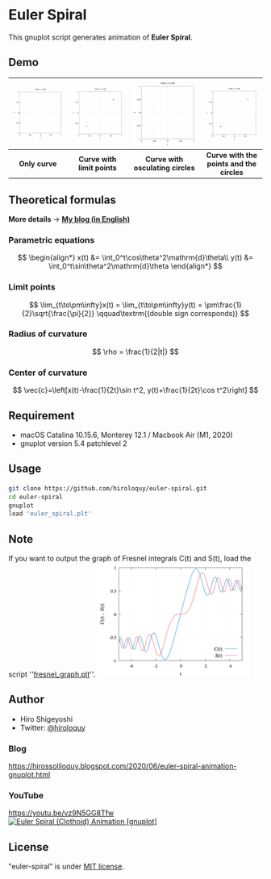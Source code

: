 # Euler Spiral
This gnuplot script generates animation of **Euler Spiral**.

<!-- ## Documents
The details of the script and comparison of the outputted samples are documented in my blog.
My blog is written in Japanese, but you can translate it in your language by GTranslate.  
- [Japanese (original)](https://hiroloquy.com/2020/09/03/gnuplot_compare_9_terminals/)
- [English (auto translated)](https://hiroloquy-com.translate.goog/2020/09/03/gnuplot_compare_9_terminals/?_x_tr_sl=ja&_x_tr_tl=en&_x_tr_hl=ja&_x_tr_pto=wapp) -->

## Demo
|![curve.gif](curve.gif)|![convergence_point.gif](convergence_point.gif)|![osculating_circle.gif](osculating_circle.gif)|![point_and_circle.gif](point_and_circle.gif)|
|:---:|:---:|:---:|:---:|
|**Only curve**|**Curve with limit points**|**Curve with osculating circles**|**Curve with the points and the circles**|

<!-- ## Features -->
## Theoretical formulas
**More details** → [**My blog (in English)**](https://hirossoliloquy.blogspot.com/2020/06/euler-spiral-animation-gnuplot.html)
### Parametric equations
$$
\begin{align*}
x(t) &= \int_0^t\cos\theta^2\mathrm{d}\theta\\
y(t) &= \int_0^t\sin\theta^2\mathrm{d}\theta
\end{align*}
$$

### Limit points
$$
\lim_{t\to\pm\infty}x(t) = \lim_{t\to\pm\infty}y(t) = \pm\frac{1}{2}\sqrt{\frac{\pi}{2}}
\qquad\textrm{(double sign corresponds)}
$$

### Radius of curvature 
$$
\rho = \frac{1}{2|t|}
$$

### Center of curvature 
$$
\vec{c}=\left[x(t)-\frac{1}{2t}\sin t^2,  y(t)+\frac{1}{2t}\cos t^2\right]
$$

<!-- # Operating environment -->
## Requirement
- macOS Catalina 10.15.6, Monterey 12.1 / Macbook Air (M1, 2020)
- gnuplot version 5.4 patchlevel 2

<!-- # Installation -->
 
## Usage
```sh
git clone https://github.com/hiroloquy/euler-spiral.git
cd euler-spiral
gnuplot
load 'euler_spiral.plt'
```

## Note
If you want to output the graph of Fresnel integrals C(t) and S(t), load the script ''[fresnel_graph.plt](fresnel_graph.plt)''.
<img src="fresnelCS.png" alt="fresnelCS.png" width="60%">

## Author
* Hiro Shigeyoshi
* Twitter: [@hiroloquy](https://twitter.com/hiroloquy)

### Blog
https://hirossoliloquy.blogspot.com/2020/06/euler-spiral-animation-gnuplot.html

### YouTube
https://youtu.be/vz9N5GG8Tfw  
[![Euler Spiral (Clothoid) Animation [gnuplot]](http://img.youtube.com/vi/VMlZzhmW3vg/0.jpg)](https://youtu.be/VMlZzhmW3vg "Euler Spiral (Clothoid) Animation [gnuplot]")

## License
"euler-spiral" is under [MIT license](https://github.com/hiroloquy/euler-spiral/blob/master/LICENSE).
 
